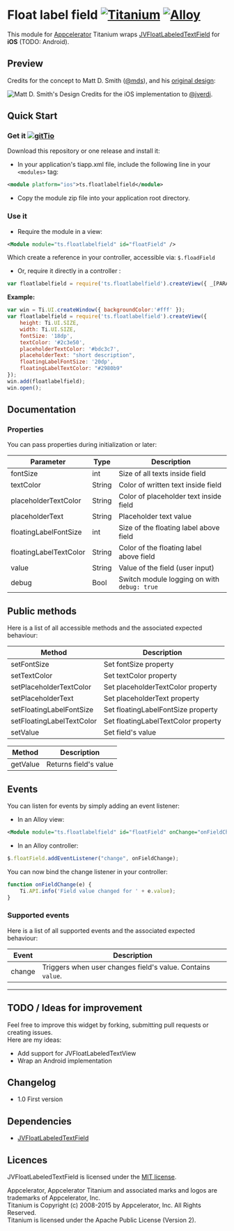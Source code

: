 
# Float label field [![Titanium](http://www-static.appcelerator.com/badges/titanium-git-badge-sq.png)](http://www.appcelerator.com/titanium/) [![Alloy](http://www-static.appcelerator.com/badges/alloy-git-badge-sq.png)](http://www.appcelerator.com/alloy/)

This module for [Appcelerator](http://www.appcelerator.com) Titanium wraps [JVFloatLabeledTextField](https://github.com/jverdi/JVFloatLabeledTextField) for **iOS** (TODO: Android).

## Preview
Credits for the concept to Matt D. Smith ([@mds](http://www.twitter.com/mds)), and his [original design](http://dribbble.com/shots/1254439--GIF-Mobile-Form-Interaction?list=users):

![Matt D. Smith's Design](http://dribbble.s3.amazonaws.com/users/6410/screenshots/1254439/form-animation-_gif_.gif)
Credits for the iOS implementation to [@jverdi](https://github.com/jverdi).

## Quick Start

### Get it [![gitTio](http://gitt.io/badge.png)](http://gitt.io/component/ts.floatlabelfield)
Download this repository or one release and install it:

* In your application's tiapp.xml file, include the following line in your `<modules>` tag:

```xml
<module platform="ios">ts.floatlabelfield</module>
```

*  Copy the module zip file into your application root directory.


### Use it

* Require the module in a view:

```xml
<Module module="ts.floatlabelfield" id="floatField" />
```
Which create a reference in your controller, accessible via: `$.floadField`

* Or, require it directly in a controller :

```javascript
var floatlabelfield = require('ts.floatlabelfield').createView({ _[PARAMS]_ );
```

**Example:**
```javascript
var win = Ti.UI.createWindow({ backgroundColor:'#fff' });
var floatlabelfield = require('ts.floatlabelfield').createView({
    height: Ti.UI.SIZE,
    width: Ti.UI.SIZE,
    fontSize: '18dp',
    textColor: '#2c3e50',
    placeholderTextColor: '#bdc3c7',
    placeholderText: "short description",
    floatingLabelFontSize: '20dp',
    floatingLabelTextColor: "#2980b9"
});
win.add(floatlabelfield);
win.open();
```


## Documentation
### Properties
You can pass properties during initialization or later:  

| Parameter     | Type      | Description               |
| ------------- | --------- | ------------------------- |
| fontSize 				 | int    | Size of all texts inside field |
| textColor 			 | String | Color of written text inside field |
| placeholderTextColor   | String | Color of placeholder text inside field |
| placeholderText 		 | String | Placeholder text value |
| floatingLabelFontSize  | int    | Size of the floating label above field |
| floatingLabelTextColor | String | Color of the floating label above field |
| value   				 | String | Value of the field (user input) |
| debug   				 | Bool   | Switch module logging on with `debug: true` |


## Public methods
Here is a list of all accessible methods and the associated expected behaviour:

| Method         | Description               |
| -------------  | ------------------------- |
| setFontSize 			 	| Set fontSize property 	  	      |
| setTextColor 			 	| Set textColor property 		 	  |
| setPlaceholderTextColor   | Set placeholderTextColor property   |
| setPlaceholderText 		| Set placeholderText property 		  |
| setFloatingLabelFontSize  | Set floatingLabelFontSize property  |
| setFloatingLabelTextColor | Set floatingLabelTextColor property |
| setValue 					| Set field's value |

| Method         | Description               |
| -------------  | ------------------------- |
| getValue 		 | Returns field's value	 |

## Events
You can listen for events by simply adding an event listener:

* In an Alloy view:
```xml
<Module module="ts.floatlabelfield" id="floatField" onChange="onFieldChange" />
```

* In an Alloy controller:
```javascript
$.floatField.addEventListener("change", onFieldChange);
```

You can now bind the change listener in your controller:

```javascript
function onFieldChange(e) {
    Ti.API.info('Field value changed for ' + e.value);
}
```

### Supported events
Here is a list of all supported events and the associated expected behaviour:

| Event         | Description               |
| ------------- | ------------------------- |
| change 		| Triggers when user changes field's value. Contains `value`. |

******************************************

## TODO / Ideas for improvement
Feel free to improve this widget by forking, submitting pull requests or creating issues.  
Here are my ideas:

* Add support for JVFloatLabeledTextView
* Wrap an Android implementation

## Changelog
* 1.0 First version

## Dependencies
* [JVFloatLabeledTextField](https://github.com/jverdi/JVFloatLabeledTextField)

## Licences
JVFloatLabeledTextField is licensed under the [MIT license](https://github.com/jverdi/JVFloatLabeledTextField/blob/master/LICENSE).

Appcelerator, Appcelerator Titanium and associated marks and logos are trademarks of Appcelerator, Inc.  
Titanium is Copyright (c) 2008-2015 by Appcelerator, Inc. All Rights Reserved.  
Titanium is licensed under the Apache Public License (Version 2).  
